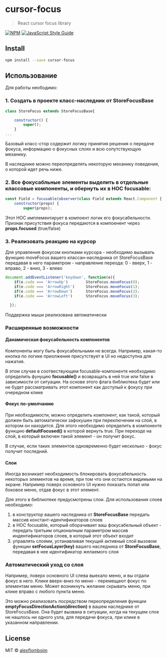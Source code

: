 # cursor-focus

> React cursor focus library

[![NPM](https://img.shields.io/npm/v/cursor-focus.svg)](https://www.npmjs.com/package/cursor-focus) [![JavaScript Style Guide](https://img.shields.io/badge/code_style-standard-brightgreen.svg)](https://standardjs.com)

## Install

```bash
npm install --save cursor-focus
```

## Использование

Для работы неободимо:

### 1. Создать в проекте класс-наследник от **StoreFocusBase**
```jsx
class StoreFocus extends StoreFocusBase{

    constructor() {
        super();
    }
...

```
Базовый класс-стор содержит логику принятия решения о передаче фокуса, информацию о фокусных слоях и всю сопутствующую механику.

В наследнике можно переопределять некоторую механику поведения, о которой идет речь ниже.

### 2. Все фокусабльные элементы выделить в отдельные классовые компоненты, и обернуть их в HOC focusable:
```jsx
const Field = focusable(observer(class Field extends React.Component {
    constructor(props) {
        super(props);


```
Этот HOC имплементирует в компоент логик его фокусабельности. Признак присутствия фокуса передаются в компоенент через **props.focused** (true/false)

### 3. Реализовать реакцию на курсор
Для управления фокусом кнопками курсора - необходимо вызывать функцию moveFocus вашего классан-наследника от StoreFocusBase передавая в него параметром - направление переода: 0 - вверх, 1 - вправо, 2 - вниз, 3 - влево
```jsx
document.addEventListener('keydown', function(e){
    if(e.code === 'ArrowUp')        StoreFocus.moveFocus(0);
    if(e.code === 'ArrowRight')     StoreFocus.moveFocus(1);
    if(e.code === 'ArrowDown')      StoreFocus.moveFocus(2);
    if(e.code === 'ArrowLeft')      StoreFocus.moveFocus(3);

  });
```

Поддержка мыши реализована автоматически

### Расширенные возможности

#### Данамическая фокусабельность компонентов

Компоненты могу быть фокусабельными не всегда. Например, какая-то кнопка по логике приолжения присутствует в UI но недоступна для нажатия.

В этом случае в соотвествующем focusable-компоненте необходимо определить фунуцию **focusable()** и возвращать в ней true или false в зависимости от ситуации. На основе этого флага библиотека будет или не будет рассматривать этот компонент как доступый к фокусу при очередном клике

#### Фокус по-умолчанию

При необходимости, можно определить компонент, как такой, который должен быть автоматически зафокушен при переключении на слой, в котором он находится. Для этого необходимо определить в компоненте функцию **defaultFocused()** в которой вернуть true. При переходе на слой, в который включен такой элемент - он получит фокус.

В случае, если таких элементов одновременно будет несколько - фокус получит последний.

#### Слои

Иногда возникает необходимость блокировать фокусабельность некоторых элементов на время, при том что они остаются видимыми на экране. Например поверх основного UI нужно показать попап или боковое меню, отдав фокус в этот элемент.

Для этого в библиотеке предусмотрены слои. Для использования слоев необходимо:
1. в конструктор вашего наследника от **StoreFocusBase** передать массив констант-идентификаторов слоев
2. в HOC focusable, который оборачивает ваш фокусабельный объект - передать третьим опционалным параметром массив индентификаторов слоев, в который этот объект входит
3. управлять слоями, устанавливая текущий активный слой вызовом функции **setFocusLayer(key)** вашего наследника от **StoreFocusBase**, передавая в нее идентификатор желаемого слоя

### Автоматический уход со слоя

Например, поверх основного UI слева выехало меню, и вы отдали фокус в него. Клики вверх-вниз по меню - перемещают фокус по элементам меню. Может возникнуть желание скрывать меню, при клике вправо с любого пункта меню.

Это можно реализовать посредством переопределения функции **emptyFocusDirectionAction(direction)** в вашем наследнике от StoreFocusBase. Она будет вызвана в ситуации, когда на текущем слое не нашлось ни одного узла, для передачи фокуса, при клике в указанном направлении.



## License

MIT © [alexflomboim](https://github.com/alexflomboim)
